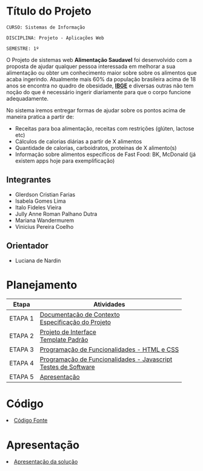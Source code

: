 # Título do Projeto

`CURSO: Sistemas de Informação`

`DISCIPLINA: Projeto - Aplicações Web`

`SEMESTRE: 1º`

O Projeto de sistemas web **Alimentação Saudavel** foi desenvolvido com a proposta de ajudar qualquer pessoa interessada em melhorar a sua alimentação ou obter um conhecimento maior sobre sobre os alimentos que acaba ingerindo. Atualmente mais 60% da população brasileira acima de 18 anos se encontra no quadro de obesidade, **[IBGE](https://www.gov.br/pt-br/noticias/saude-e-vigilancia-sanitaria/2020/10/pesquisa-do-ibge-mostra-aumento-da-obesidade-entre-adultos)** e diversas outras não tem noção do que é necessário ingerir diariamente para que o corpo funcione adequadamente.

No sistema iremos entregar formas de ajudar sobre os pontos acima de maneira pratica a partir de:

- Receitas para boa alimentação, receitas com restrições (glúten, lactose etc)
- Cálculos de calorias diárias a partir de X alimentos
- Quantidade de calorias, carboidratos, proteínas de X alimento(s)
- Informação sobre alimentos específicos de Fast Food: BK, McDonald (já existem apps hoje para exemplificação)

## Integrantes

* Glerdson Cristian Farias
* Isabela Gomes Lima
* Italo Fideles Vieira
* Jully Anne Roman Palhano Dutra
* Mariana Wandermurem
* Vinicius Pereira Coelho

## Orientador

* Luciana de Nardin

# Planejamento

| Etapa         | Atividades |
|  :----:   | ----------- |
| ETAPA 1         |[Documentação de Contexto](docs/context.md) <br> [Especificação do Projeto](docs/especification.md) |
| ETAPA 2         |[Projeto de Interface](docs/interface.md) <br> [Template Padrão](docs/template.md) |
| ETAPA 3         |[Programação de Funcionalidades - HTML e CSS](docs/development.md) |
| ETAPA 4        |[Programação de Funcionalidades - Javascript](docs/development.md) <br> [Testes de Software ](docs/tests.md) |
| ETAPA 5         | [Apresentação](presentation/README.md) |

# Código

<li><a href="src/README.md"> Código Fonte</a></li>

# Apresentação

<li><a href="presentation/README.md"> Apresentação da solução</a></li>
